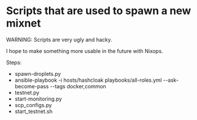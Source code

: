 # Scripts that are used to spawn a new mixnet

WARNING: Scripts are very ugly and hacky.

I hope to make something more usable in the future with Nixops.

Steps:
- spawn-droplets.py
- ansible-playbook -i hosts/hashcloak playbooks/all-roles.yml --ask-become-pass --tags docker,common
- testnet.py
- start-monitoring.py
- scp_configs.py
- start_testnet.sh
